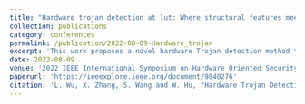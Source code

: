 ```yaml
---
title: "Hardware trojan detection at lut: Where structural features meet behavioral characteristics"
collection: publications
category: conferences
permalink: /publication/2022-08-09-Hardware_trojan
excerpt: 'This work proposes a novel hardware Trojan detection method that leverages static structural features and behavioral characteristics in field programmable gate array (FPGA) netlists. Mapping of hardware design sources to look-up-table (LUT) networks makes these features explicit, allowing automated feature extraction and further effective Trojan detection through machine learning. Four-dimensional features are extracted for each signal and a random forest classifier is trained for Trojan net classification. Experiments using Trust-Hub benchmarks show promising Trojan detection results with accuracy, precision, and F1-measure of 99.986%, 100%, and 99.769% respectively on average.'
date: 2022-08-09
venue: '2022 IEEE International Symposium on Hardware Oriented Security and Trust (HOST)'
paperurl: 'https://ieeexplore.ieee.org/document/9840276'
citation: 'L. Wu, X. Zhang, S. Wang and W. Hu, "Hardware Trojan Detection at LUT: Where Structural Features Meet Behavioral Characteristics," 2022 IEEE International Symposium on Hardware Oriented Security and Trust (HOST), McLean, VA, USA, 2022, pp. 121-124, doi: 10.1109/HOST54066.2022.9840276.'
---
```

